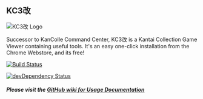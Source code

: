 ## KC3改

![KC3改 Logo](http://puu.sh/h4Gbb.png)

Successor to KanColle Command Center, KC3改 is a Kantai Collection Game Viewer containing useful tools. It's an easy one-click installation from the Chrome Webstore, and its free!

[![Build Status](https://travis-ci.org/dragonjet/KC3Kai.svg?branch=master)](https://travis-ci.org/dragonjet/KC3Kai)

[![devDependency Status](https://david-dm.org/dragonjet/KC3Kai/dev-status.svg)](https://david-dm.org/dragonjet/KC3Kai#info=devDependencies)


##### Please visit the [GitHub wiki for Usage Documentation](https://github.com/dragonjet/KC3Kai/wiki)